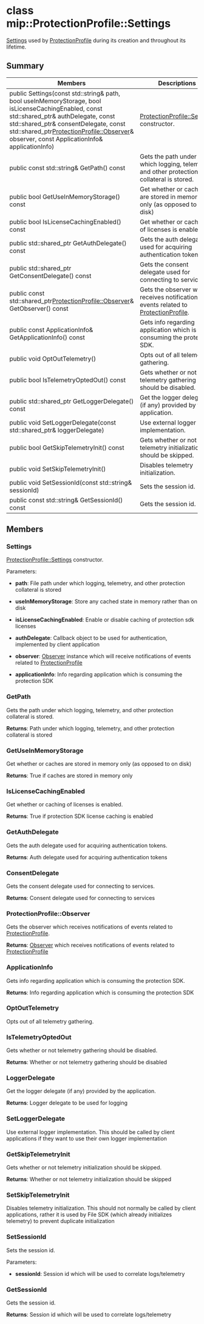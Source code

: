 # class mip::ProtectionProfile::Settings 
[Settings](class_mip_protectionprofile_settings.md) used by [ProtectionProfile](class_mip_protectionprofile.md) during its creation and throughout its lifetime.
  
## Summary
 Members                        | Descriptions                                
--------------------------------|---------------------------------------------
public Settings(const std::string& path, bool useInMemoryStorage, bool isLicenseCachingEnabled, const std::shared_ptr<AuthDelegate>& authDelegate, const std::shared_ptr<ConsentDelegate>& consentDelegate, const std::shared_ptr<ProtectionProfile::Observer>& observer, const ApplicationInfo& applicationInfo)  |  [ProtectionProfile::Settings](class_mip_protectionprofile_settings.md) constructor.
 public const std::string& GetPath() const  |  Gets the path under which logging, telemetry, and other protection collateral is stored.
 public bool GetUseInMemoryStorage() const  |  Get whether or caches are stored in memory only (as opposed to on disk)
 public bool IsLicenseCachingEnabled() const  |  Get whether or caching of licenses is enabled.
public std::shared_ptr<AuthDelegate> GetAuthDelegate() const  |  Gets the auth delegate used for acquiring authentication tokens.
public std::shared_ptr<ConsentDelegate> GetConsentDelegate() const  |  Gets the consent delegate used for connecting to services.
public const std::shared_ptr<ProtectionProfile::Observer>& GetObserver() const  |  Gets the observer which receives notifications of events related to [ProtectionProfile](class_mip_protectionprofile.md).
 public const ApplicationInfo& GetApplicationInfo() const  |  Gets info regarding application which is consuming the protection SDK.
 public void OptOutTelemetry()  |  Opts out of all telemetry gathering.
 public bool IsTelemetryOptedOut() const  |  Gets whether or not telemetry gathering should be disabled.
public std::shared_ptr<LoggerDelegate> GetLoggerDelegate() const  |  Get the logger delegate (if any) provided by the application.
public void SetLoggerDelegate(const std::shared_ptr<LoggerDelegate>& loggerDelegate)  |  Use external logger implementation.
 public bool GetSkipTelemetryInit() const  |  Gets whether or not telemetry initialization should be skipped.
 public void SetSkipTelemetryInit()  |  Disables telemetry initialization.
 public void SetSessionId(const std::string& sessionId)  |  Sets the session id.
 public const std::string& GetSessionId() const  |  Gets the session id.
  
## Members
  
### Settings
[ProtectionProfile::Settings](class_mip_protectionprofile_settings.md) constructor.

Parameters:  
* **path**: File path under which logging, telemetry, and other protection collateral is stored 


* **useInMemoryStorage**: Store any cached state in memory rather than on disk 


* **isLicenseCachingEnabled**: Enable or disable caching of protection sdk licenses 


* **authDelegate**: Callback object to be used for authentication, implemented by client application 


* **observer**: [Observer](class_mip_protectionprofile_observer.md) instance which will receive notifications of events related to [ProtectionProfile](class_mip_protectionprofile.md)


* **applicationInfo**: Info regarding application which is consuming the protection SDK


  
### GetPath
Gets the path under which logging, telemetry, and other protection collateral is stored.

  
**Returns**: Path under which logging, telemetry, and other protection collateral is stored
  
### GetUseInMemoryStorage
Get whether or caches are stored in memory only (as opposed to on disk)

  
**Returns**: True if caches are stored in memory only
  
### IsLicenseCachingEnabled
Get whether or caching of licenses is enabled.

  
**Returns**: True if protection SDK license caching is enabled
  
### GetAuthDelegate
Gets the auth delegate used for acquiring authentication tokens.

  
**Returns**: Auth delegate used for acquiring authentication tokens
  
### ConsentDelegate
Gets the consent delegate used for connecting to services.

  
**Returns**: Consent delegate used for connecting to services
  
### ProtectionProfile::Observer
Gets the observer which receives notifications of events related to [ProtectionProfile](class_mip_protectionprofile.md).

  
**Returns**: [Observer](class_mip_protectionprofile_observer.md) which receives notifications of events related to [ProtectionProfile](class_mip_protectionprofile.md)
  
### ApplicationInfo
Gets info regarding application which is consuming the protection SDK.

  
**Returns**: Info regarding application which is consuming the protection SDK
  
### OptOutTelemetry
Opts out of all telemetry gathering.
  
### IsTelemetryOptedOut
Gets whether or not telemetry gathering should be disabled.

  
**Returns**: Whether or not telemetry gathering should be disabled
  
### LoggerDelegate
Get the logger delegate (if any) provided by the application.

  
**Returns**: Logger delegate to be used for logging
  
### SetLoggerDelegate
Use external logger implementation.
This should be called by client applications if they want to use their own logger implementation
  
### GetSkipTelemetryInit
Gets whether or not telemetry initialization should be skipped.

  
**Returns**: Whether or not telemetry initialization should be skipped
  
### SetSkipTelemetryInit
Disables telemetry initialization.
This should not normally be called by client applications, rather it is used by File SDK (which already initializes telemetry) to prevent duplicate initialization
  
### SetSessionId
Sets the session id.

Parameters:  
* **sessionId**: Session id which will be used to correlate logs/telemetry


  
### GetSessionId
Gets the session id.

  
**Returns**: Session id which will be used to correlate logs/telemetry